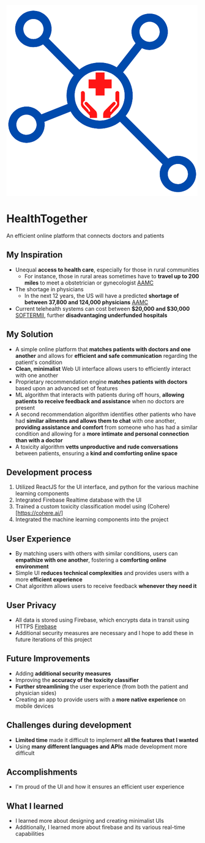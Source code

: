 ![HealthBrain Logo](https://github.com/Rohin2022/HealthTogether/blob/main/Logo.png)

# HealthTogether
An efficient online platform that connects doctors and patients

## My Inspiration
 - Unequal **access to health care**, especially for those in rural communities
     - For instance, those in rural areas sometimes have to **travel up to 200 miles** to meet a obstetrician or gynecologist [AAMC](https://www.aamc.org/news-insights/health-disparities-affect-millions-rural-us-communities)
 - The shortage in physicians
     - In the next 12 years, the US will have a predicted **shortage of between 37,800 and 124,000 physicians** [AAMC](https://www.ama-assn.org/practice-management/sustainability/doctor-shortages-are-here-and-they-ll-get-worse-if-we-don-t-act)
 - Current telehealth systems can cost between **$20,000 and $30,000** [SOFTERMII](https://www.softermii.com/blog/cost-of-telemedicine), further **disadvantaging underfunded hospitals**
 
 ## My Solution
  - A simple online platform that **matches patients with doctors and one another** and allows for **efficient and safe communication** regarding the patient's condition
 - **Clean, minimalist** Web UI interface allows users to efficiently interact with one another
 - Proprietary recommendation engine **matches patients with doctors** based upon an advanced set of features
 - ML algorithm that interacts with patients during off hours, **allowing patients to receive feedback and assistance** when no doctors are present
 - A second recommendation algorithm identifies other patients who have had **similar ailments and allows them to chat** with one another, **providing assistance and comfort** from someone who has had a similar condition and allowing for a **more intimate and personal connection than with a doctor**
 - A toxicity algorithm **vetts unproductive and rude conversations** between patients, ensuring a **kind and comforting online space**

## Development process
1. Utilized ReactJS for the UI interface, and python for the various machine learning components
2. Integrated Firebase Realtime database with the UI
3. Trained a custom toxicity classification model using (Cohere)[https://cohere.ai/]
4. Integrated the machine learning components into the project 

## User Experience
 - By matching users with others with similar conditions, users can **empathize with one another**, fostering a **comforting online environment**
 - Simple UI **reduces technical complexities** and provides users with a more **efficient experience**
 - Chat algorithm allows users to receive feedback **whenever they need it**

## User Privacy
 - All data is stored using Firebase, which encrypts data in transit using HTTPS [Firebase](https://firebase.google.com/support/privacy#:~:text=Firebase%20services%20encrypt%20data%20in,Cloud%20Functions%20for%20Firebase)
 - Additional security measures are necessary and I hope to add these in future iterations of this project
 
 ## Future Improvements
  - Adding **additional security measures**
  - Improving the **accuracy of the toxicity classifier**
  - **Further streamlining** the user experience (from both the patient and physician sides)
  - Creating an app to provide users with a **more native experience** on mobile devices
  
## Challenges during development
 - **Limited time** made it difficult to implement **all the features that I wanted**
 - Using **many different languages and APIs** made development more difficult
 
## Accomplishments
 - I'm proud of the UI and how it ensures an efficient user experience
## What I learned
 - I learned more about designing and creating minimalist UIs
 - Additionally, I learned more about firebase and its various real-time capabilities
